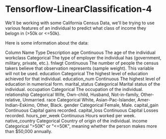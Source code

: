# Tensorflow-LinearClassification-4
We'll be working with some California Census Data, we'll be trying to use various features of an individual to predict what class of income they belogn in (>50k or <=50k).

Here is some information about the data:

Column Name	Type	Description
age	Continuous	The age of the individual
workclass	Categorical	The type of employer the individual has (government, military, private, etc.).
fnlwgt	Continuous	The number of people the census takers believe that observation represents (sample weight). This variable will not be used.
education	Categorical	The highest level of education achieved for that individual.
education_num	Continuous	The highest level of education in numerical form.
marital_status	Categorical	Marital status of the individual.
occupation	Categorical	The occupation of the individual.
relationship	Categorical	Wife, Own-child, Husband, Not-in-family, Other-relative, Unmarried.
race	Categorical	White, Asian-Pac-Islander, Amer-Indian-Eskimo, Other, Black.
gender	Categorical	Female, Male.
capital_gain	Continuous	Capital gains recorded.
capital_loss	Continuous	Capital Losses recorded.
hours_per_week	Continuous	Hours worked per week.
native_country	Categorical	Country of origin of the individual.
income	Categorical	">50K" or "<=50K", meaning whether the person makes more than $50,000 annually.
